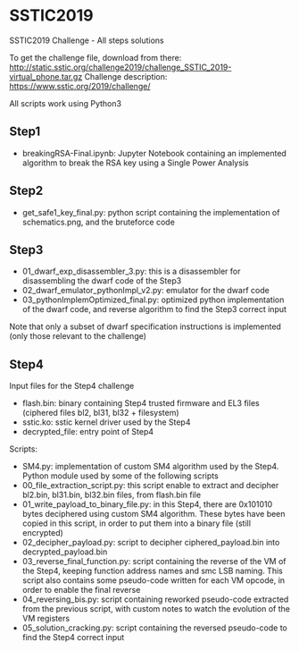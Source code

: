 # SSTIC2019
SSTIC2019 Challenge - All steps solutions

To get the challenge file, download from there: http://static.sstic.org/challenge2019/challenge_SSTIC_2019-virtual_phone.tar.gz
Challenge description: https://www.sstic.org/2019/challenge/

All scripts work using Python3

## Step1
  - breakingRSA-Final.ipynb: Jupyter Notebook containing an implemented algorithm to break the RSA key using a Single Power Analysis
 
## Step2
  - get_safe1_key_final.py: python script containing the implementation of schematics.png, and the bruteforce code

## Step3
  - 01_dwarf_exp_disassembler_3.py: this is a disassembler for disassembling the dwarf code of the Step3
  - 02_dwarf_emulator_pythonImpl_v2.py: emulator for the dwarf code
  - 03_pythonImplemOptimized_final.py: optimized python implementation of the dwarf code, and reverse algorithm to find the Step3 correct input
  
  Note that only a subset of dwarf specification instructions is implemented (only those relevant to the challenge)

## Step4
Input files for the Step4 challenge
  - flash.bin: binary containing Step4 trusted firmware and EL3 files (ciphered files bl2, bl31, bl32 + filesystem)
  - sstic.ko: sstic kernel driver used by the Step4
  - decrypted_file: entry point of Step4

Scripts:
  - SM4.py: implementation of custom SM4 algorithm used by the Step4. Python module used by some of the following scripts
  - 00_file_extraction_script.py: this script enable to extract and decipher bl2.bin, bl31.bin, bl32.bin files, from flash.bin file
  - 01_write_payload_to_binary_file.py: in this Step4, there are 0x101010 bytes deciphered using custom SM4 algorithm. These bytes have been copied in this script, in order to put them into a binary file (still encrypted)
  - 02_decipher_payload.py: script to decipher ciphered_payload.bin into decrypted_payload.bin
  - 03_reverse_final_function.py: script containing the reverse of the VM of the Step4, keeping function address names and smc LSB naming. This script also contains some pseudo-code written for each VM opcode, in order to enable the final reverse
  - 04_reversing_bis.py: script containing reworked pseudo-code extracted from the previous script, with custom notes to watch the evolution of the VM registers
  - 05_solution_cracking.py: script containing the reversed pseudo-code to find the Step4 correct input
